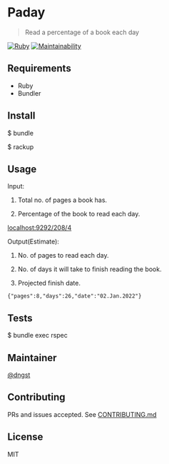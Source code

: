 # Paday

> Read a percentage of a book each day

[![Ruby](https://github.com/dngst/paday/actions/workflows/ruby.yml/badge.svg)](https://github.com/dngst/paday/actions/workflows/ruby.yml)
[![Maintainability](https://api.codeclimate.com/v1/badges/c4d75ff6d0be55133bcc/maintainability)](https://codeclimate.com/github/dngst/paday/maintainability)

## Requirements

- Ruby
- Bundler

## Install

$ bundle

$ rackup

## Usage

Input:

1. Total no. of pages a book has.

2. Percentage of the book to read each day.

[localhost:9292/208/4](http://localhost:9292/208/4)

Output(Estimate):

1. No. of pages to read each day.

2. No. of days it will take to finish reading the book.

3. Projected finish date.

```
{"pages":8,"days":26,"date":"02.Jan.2022"}
```

## Tests

$ bundle exec rspec

## Maintainer

[@dngst](https://github.com/dngst)

## Contributing

PRs and issues accepted. See [CONTRIBUTING.md](./CONTRIBUTING.md)

## License

MIT

